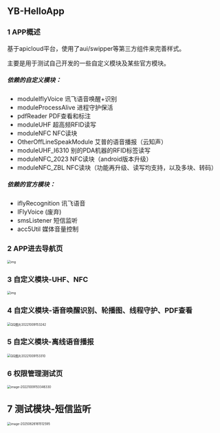 ## YB-HelloApp

### 1 APP概述

基于apicloud平台，使用了aui/swipper等第三方组件来完善样式。

主要是用于测试自己开发的一些自定义模块及某些官方模块。



##### 依赖的自定义模块：

- moduleIflyVoice					讯飞语音唤醒+识别
- moduleProcessAlive 			进程守护保活
- pdfReader			PDF查看和标注
- moduleUHF  	   超高频RFID读写
- moduleNFC 		NFC读块
- OtherOffLineSpeakModule  	艾普的语音播报（云知声）
- moduleUHF_I6310 		  别的PDA机器的RFID标签读写
- moduleNFC_2023			NFC读块（android版本升级）	
- moduleNFC_ZBL		NFC读块（功能再升级、读写均支持，以及多块、转码）	

##### 依赖的官方模块：

- iflyRecognition			讯飞语音
- IFlyVoice   (废弃)
- smsListener			短信监听
- acc5Util					媒体音量控制



### 2 APP进去导航页

<img src="https://yuanbao-oss.oss-cn-shenzhen.aliyuncs.com/img/public_imgs/PicGo/202210091531913.jpg" alt="img" style="zoom: 50%;" />



### 3 自定义模块-UHF、NFC

<img src="https://yuanbao-oss.oss-cn-shenzhen.aliyuncs.com/img/public_imgs/PicGo/202210091531329.jpg" alt="img" style="zoom:50%;" />



### 4 自定义模块-语音唤醒识别、轮播图、线程守护、PDF查看

<img src="https://yuanbao-oss.oss-cn-shenzhen.aliyuncs.com/img/public_imgs/PicGo/202210091532549.jpg" alt="QQ图片20221009153242" style="zoom:50%;" />



### 5 自定义模块-离线语音播报

<img src="https://yuanbao-oss.oss-cn-shenzhen.aliyuncs.com/img/public_imgs/PicGo/202210091533938.jpg" alt="QQ图片20221009153310" style="zoom:50%;" />



### 6 权限管理测试页

<img src="https://yuanbao-oss.oss-cn-shenzhen.aliyuncs.com/img/public_imgs/PicGo/202210091533598.png" alt="image-20221009153346330" style="zoom:50%;" />




## 7 测试模块-短信监听

<img src="https://yuanbao-oss.oss-cn-shenzhen.aliyuncs.com/img/public_imgs/PicGo/202506261615081.png" alt="image-20250626161512595" style="zoom: 50%;" />




